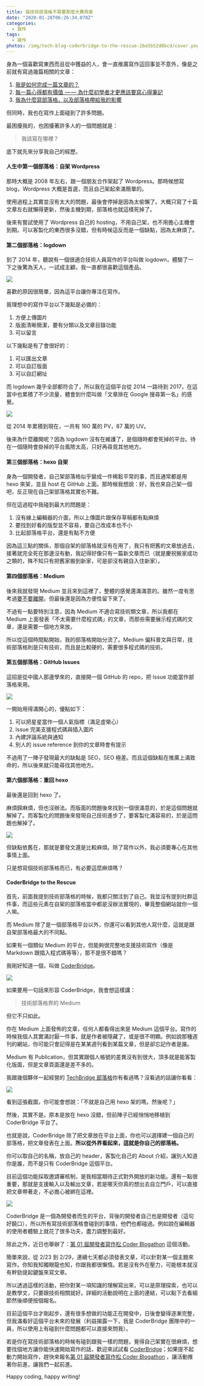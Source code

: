 ```yaml
---
title: 寫技術部落格不需要那麼大費周章
date: "2020-01-28T06:26:34.078Z"
categories:
  - 寫作
tags:
  - 寫作
photos: /img/tech-blog-coderbridge-to-the-rescue-2ba5b52d8bcd/cover.png
---
```


身為一個喜歡寫東西而且從中獲益的人，會一直推廣寫作這回事並不意外，像是之前就有寫過幾篇相關的文章：

1.  [我是如何完成一篇文章的？](https://medium.com/@hulitw/how-do-i-write-965328ae91fe)
2.  [每一篇心得都有價值  — — 為什麼初學者才更應該要寫心得筆記](https://medium.com/hulis-blog/why-blogging-ab77fd8c6ffa)
3.  [我為什麼寫部落格，以及部落格帶給我的影響](https://medium.com/@hulitw/blog-e7a23a74ae2b)

但同時，我也在寫作上面碰到了許多問題。

最困擾我的，也困擾著許多人的一個問題就是：

> 我該寫在哪裡？

底下就先來分享我自己的經歷。

#### 人生中第一個部落格：自架 Wordpress

那時大概是 2008 年左右，跟一個朋友合作架起了 Wordpress。那時候想寫 blog，Wordpress 大概是首選，而且自己架起來滿簡單的。

使用過程上其實並沒有太大的問題，最後會停掉是因為太偷懶了。大概只寫了十篇文章左右就懶得更新，然後主機到期，部落格也就這樣死掉了。

後來有嘗試使用了 Wordpress 自己的 hosting，不用自己架，也不用擔心主機會到期。可以客製化的東西很多沒錯，但有時候這反而是一個缺點，因為太麻煩了。

#### 第二個部落格：logdown

到了 2014 年，聽說有一個很適合技術人員寫作的平台叫做 logdown，體驗了一下之後驚為天人，一試成主顧，我一直都很喜歡這個產品。

![](/img/tech-blog-coderbridge-to-the-rescue-2ba5b52d8bcd/1__CsZVUCWKYPXo36dXZhVPgQ.png)

喜歡的原因很簡單，因為這平台讓你專注在寫作。

我理想中的寫作平台以下幾點是必備的：

1.  方便上傳圖片
2.  版面清晰簡潔，要有分類以及文章目錄功能
3.  可以留言

以下幾點是有了會很好的：

1.  可以匯出文章
2.  可以自訂版面
3.  可以自訂網址

而 logdown 幾乎全部都符合了，所以我在這個平台從 2014 一路待到 2017，在這當中也累積了不少流量，體會到什麼叫做「文章排在 Google 搜尋第一名」的感覺。

![](/img/tech-blog-coderbridge-to-the-rescue-2ba5b52d8bcd/1__bfnn3i4mbfhXd5832HZ7Zg.png)

從 2014 年累積到現在，一共有 160 萬的 PV，87 萬的 UV。

後來為什麼離開呢？因為 logdown 沒有在維護了，是個隨時都會死掉的平台。待在一個隨時會掛掉的平台風險太高，只好再尋覓其他地方。

#### 第三個部落格：hexo 自架

身為一個開發者，自己架部落格似乎變成一件稀鬆平常的事，而且通常都是用 hexo 來架，並且 host 在 GitHub 上面。那時候我想說：好，我也來自己架一個吧，反正現在自己架部落格其實也不難。

但在這過程中我碰到最大的問題是：

1.  沒有線上編輯器的介面，所以上傳圖片跟保存草稿都有點麻煩
2.  要找到好看的版型並不容易，要自己改成本也不小
3.  比起部落格平台，還是有點不方便

因為這三點的關係，那個自架的部落格就沒有在用了，我只有把舊的文章放過去，接著就完全死在那邊沒有動，我記得好像只有一篇新文章而已（就是慶祝搬家成功之類的，殊不知只有把舊家搬到新家，可是卻沒有親自入住新家）。

#### 第四個部落格：Medium

後來我就發現 Medium 並且來到這裡了，整體的感覺還滿滿意的。雖然一度有思考過[要不要離開](https://medium.com/@hulitw/freecodecamp-hackernoon-are-leaving-medium-1b7319d7a8a7)，但最後還是因為方便性留下來了。

不過有一點要特別注意，因為 Medium 不適合寫技術類文章，所以我都在 Medium 上面發表「不太需要什麼程式碼」的文章，而那些需要展示程式碼的文章，還是需要一個地方來放。

所以從這個時間點開始，我的部落格開始分流了。Medium 偏科普文與日常，技術部落格則是只有技術，而且是比較硬的，需要很多程式碼的技術。

#### 第五個部落格：GitHub Issues

這招是從中國人那邊學來的，直接開一個 GitHub 的 repo，把 Issue 功能當作部落格來用。

![](/img/tech-blog-coderbridge-to-the-rescue-2ba5b52d8bcd/1__c4JaWIbXGuXBPObSxlRsHg.png)

一開始用得滿開心的，優點如下：

1.  可以把星星當作一個人氣指標（滿足虛榮心）
2.  Issue 完美支援程式碼與插入圖片
3.  內建評論系統與通知
4.  別人的 issue reference 到你的文章時會有提示

不過用了一陣子發現最大的缺點是 SEO，SEO 極差。而且這個缺點在推廣上滿致命的，所以後來就只能尋找其他地方。

#### 第六個部落格：重回 hexo

最後還是回到 hexo 了。

麻煩歸麻煩，但也沒辦法。而版面的問題後來找到一個很滿意的，於是這個問題就解掉了。而客製化的問題後來發現自己技術進步了，要客製化滿容易的，於是這問題也解掉了。

![](/img/tech-blog-coderbridge-to-the-rescue-2ba5b52d8bcd/1__mQeMvkR9hSgYoJgGxo8jAA.png)

但缺點依舊在，那就是要發文還是比較麻煩。除了寫作以外，我必須要專心在其他事情上面。

只是想寫個技術部落格而已，有必要這麼麻煩嗎？

#### CoderBridge to the Rescue

首先，前面我提到技術部落格的時候，我都只關注到了自己。我並沒有提到社群這件事，而這些元素在自架的部落格當中都是沒辦法實現的，畢竟整個網站就你一個人嘛。

而 Medium 除了是一個部落格平台以外，你還可以看到其他人寫什麼，這就是跟自架部落格最大的不同點。

如果有一個類似 Medium 的平台，但能夠很完整地支援技術寫作（像是 Markdown 跟插入程式碼等等），那不是很不錯嗎？

我剛好知道一個，叫做 [CoderBridge](https://www.coderbridge.com/)。

![](/img/tech-blog-coderbridge-to-the-rescue-2ba5b52d8bcd/1__9Y9CRIm02GY3__otwDGxR5g.png)

如果要用一句話來形容 CoderBridge，我會想這樣講：

> 技術部落格界的 Medium

但它不只如此。

你在 Medium 上面發佈的文章，任何人都看得出來是 Medium 這個平台。寫作的時候我個人其實滿討厭一件事，就是作者被隱藏了，或是很不明顯。例如說那種週刊的網站，你可能只會記得是在某某週刊看到某篇文章，但是卻忘記作者是誰。

Medium 有 Publication，但其實跟個人帳號的差異沒有到很大，頂多就是能客製化版面，但是文章頁面還是差不多的。

我跟幾個夥伴一起經營的 [TechBridge 部落格](https://blog.techbridge.cc/)你有看過嗎？沒看過的話讓你看看：

![](/img/tech-blog-coderbridge-to-the-rescue-2ba5b52d8bcd/1__5iwA__FTL7cP4s3SlfUsy__g.png)

看到這張截圖，你可能會想說：「不就是自己用 hexo 架的嗎，然後呢？」

然後，其實不是。原本是放在 hexo 沒錯，但前陣子已經悄悄地移植到 CoderBridge 平台了。

也就是說，CoderBridge 除了把文章放在平台上面，你也可以選擇建一個自己的部落格，把文章發表在上面。**所以從外界看起來，這就是你自己的部落格。**

你可以取自己的名稱，放自己的 header，客製化自己的 About 介紹，讓別人知道你是誰，而不是只有 CoderBridge 這個平台。

目前這個功能採取邀請審核制，是我相當期待正式對外開放的新功能。還有一點很重要，那就是支援輸入以及輸出文章，若是哪天你真的想出去自立門戶，可以直接把文章帶著走，不必擔心被綁在這裡。

![](/img/tech-blog-coderbridge-to-the-rescue-2ba5b52d8bcd/1__YJJCmZsXaqaQQNKlgnz44g.png)

CoderBridge 是一個為開發者而生的平台，背後的開發者自己也是開發者（這句好饒口），所以所有寫技術部落格會碰到的事情，他們也都碰過。例如說在編輯器的使用者體驗上就花了很多功夫，盡力調整到最好。

除此之外，近日也舉辦了：[第 01 屆開發者寫作松 Coder Blogathon](https://www.accupass.com/event/2001190943344186137000) 這個活動。

簡單來說，從 2/23 到 2/29，連續七天都必須發表文章，可以針對某一個主題來寫作。你知我知獨眼龍也知，你跟我都很懶惰。若是沒有外在壓力，可能根本就沒有幹勁提起鍵盤來寫文章。

所以透過這樣的活動，把你對某一項知識的理解寫出來，可以是原理探索，也可以是教學文，只要跟技術相關就好。詳細的活動說明在上面的連結，可以點下去看細節然後順便按個報名。

目前這個平台才剛起步，還有很多想做的功能正在開發中，日後會變得逐漸完整，但我滿看好這個平台未來的發展（利益揭露一下，我是 CoderBridge 團隊中的一員，所以使用上有碰到什麼問題都可以直接來問我）。

若是你在寫技術部落格的時候有碰到跟我一樣的問題，覺得自己架實在很麻煩，想要找個地方讓你能快速開始寫作的話，歡迎來試試看 [CoderBridge](https://www.coderbridge.com/)；如果提不起動力開始寫作，趕快來報名[第 01 屆開發者寫作松 Coder Blogathon](https://www.accupass.com/event/2001190943344186137000) ，讓活動推著你前進，讓我們一起前進。

Happy coding, happy writing!
